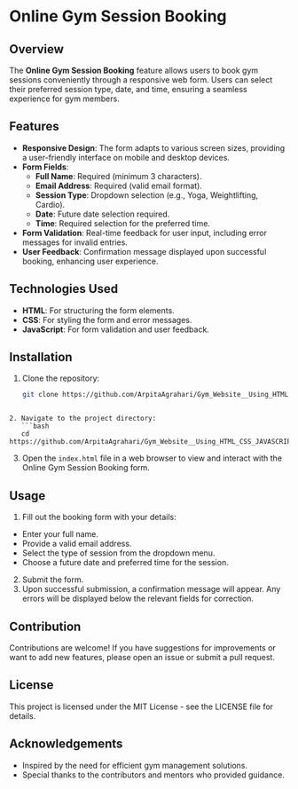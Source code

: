 # Online Gym Session Booking

## Overview
The **Online Gym Session Booking** feature allows users to book gym sessions conveniently through a responsive web form. Users can select their preferred session type, date, and time, ensuring a seamless experience for gym members.

## Features
- **Responsive Design**: The form adapts to various screen sizes, providing a user-friendly interface on mobile and desktop devices.
- **Form Fields**:
  - **Full Name**: Required (minimum 3 characters).
  - **Email Address**: Required (valid email format).
  - **Session Type**: Dropdown selection (e.g., Yoga, Weightlifting, Cardio).
  - **Date**: Future date selection required.
  - **Time**: Required selection for the preferred time.
- **Form Validation**: Real-time feedback for user input, including error messages for invalid entries.
- **User Feedback**: Confirmation message displayed upon successful booking, enhancing user experience.

## Technologies Used
- **HTML**: For structuring the form elements.
- **CSS**: For styling the form and error messages.
- **JavaScript**: For form validation and user feedback.

## Installation
1. Clone the repository:
   ```bash
   git clone https://github.com/ArpitaAgrahari/Gym_Website__Using_HTML_CSS_JAVASCRIPT.git
```

2. Navigate to the project directory:
   ```bash
   cd https://github.com/ArpitaAgrahari/Gym_Website__Using_HTML_CSS_JAVASCRIPT.git
```

3. Open the `index.html` file in a web browser to view and interact with the Online Gym Session Booking form.

## Usage
1. Fill out the booking form with your details:
-  Enter your full name.
-  Provide a valid email address.
-  Select the type of session from the dropdown menu.
-  Choose a future date and preferred time for the session.
2. Submit the form.
3. Upon successful submission, a confirmation message will appear. Any errors will be displayed below the relevant fields for correction.


## Contribution

Contributions are welcome! If you have suggestions for improvements or want to add new features, please open an issue or submit a pull request.

## License
This project is licensed under the MIT License - see the LICENSE file for details.

## Acknowledgements
-  Inspired by the need for efficient gym management solutions.
-  Special thanks to the contributors and mentors who provided guidance.







